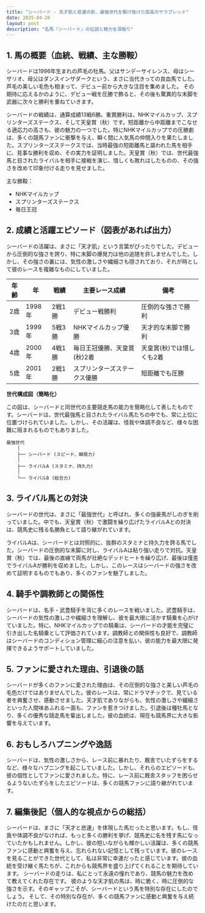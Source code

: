 ```yaml
---
title: "シーバード - 天才肌と悲運の影、最強世代を駆け抜けた孤高のサラブレッド"
date: 2025-04-26
layout: post
description: "名馬『シーバード』の伝説と魅力を深堀り"
---
```


## 1. 馬の概要（血統、戦績、主な勝鞍）

シーバードは1996年生まれの芦毛の牡馬。父はサンデーサイレンス、母はシーザリオ、母父はダンスインザダークという、まさに当代きっての良血馬でした。芦毛の美しい毛色も相まって、デビュー前から大きな注目を集めました。  その期待に応えるかのように、デビュー戦を圧勝で飾ると、その後も驚異的な末脚を武器に次々と勝利を重ねていきます。

シーバードの戦績は、通算成績13戦6勝。重賞勝利は、NHKマイルカップ、スプリンターズステークス、そして天皇賞（秋）です。短距離から中距離までこなせる適応力の高さも、彼の魅力の一つでした。特にNHKマイルカップでの圧勝劇は、多くの競馬ファンに衝撃を与え、瞬く間に人気馬の仲間入りを果たしました。スプリンターズステークスでは、当時最強の短距離馬と謳われた馬を相手に、見事な勝利を収め、その実力を証明しました。天皇賞（秋）では、世代最強馬と目されたライバルを相手に接戦を演じ、惜しくも敗れはしたものの、その強さを改めて印象付ける走りを見せました。

主な勝鞍：
* NHKマイルカップ
* スプリンターズステークス
* 毎日王冠


## 2. 成績と活躍エピソード（図表があれば出力）

シーバードの活躍は、まさに「天才肌」という言葉がぴったりでした。デビューから圧倒的な強さを誇り、特に末脚の爆発力は他の追随を許しませんでした。しかし、その強さの裏には、気性の激しさや繊細さも隠されており、それが時として彼のレースを複雑なものにしていました。

| 年齢 | 年 | 戦績 | 主要レース成績 | 備考 |
|---|---|---|---|---|
| 2歳 | 1998年 | 2戦1勝 | デビュー戦勝利 | 圧倒的な強さで勝利 |
| 3歳 | 1999年 | 5戦3勝 | NHKマイルカップ優勝 | 天才的な末脚で勝利 |
| 4歳 | 2000年 | 4戦1勝 | 毎日王冠優勝、天皇賞(秋)2着 | 天皇賞(秋)では惜しくも2着 |
| 5歳 | 2001年 | 2戦1勝 | スプリンターズステークス優勝 | 短距離でも圧勝 |


**世代構成図（簡略化）**

この図は、シーバードと同世代の主要競走馬の能力を簡略化して表したものです。シーバードは、世代最強馬と目されたライバル馬たちの中でも、常に上位に位置づけられていました。しかし、その活躍は、怪我や体調不良など、様々な困難に阻まれるものでもありました。

```
最強世代
    │
    ├── シーバード (スピード、瞬発力)
    │
    ├── ライバルA (スタミナ、持久力)
    │
    └── ライバルB (総合力)
```


## 3. ライバル馬との対決

シーバードの世代は、まさに「最強世代」と呼ばれ、多くの強豪馬がしのぎを削っていました。中でも、天皇賞（秋）で激闘を繰り広げたライバルAとの対決は、競馬史に残る名勝負として語り継がれています。

ライバルAは、シーバードとは対照的に、抜群のスタミナと持久力を誇る馬でした。シーバードの圧倒的な末脚に対し、ライバルAは粘り強い走りで対抗。天皇賞（秋）では、最後の直線で両馬が壮絶なデッドヒートを繰り広げ、最後は僅差でライバルAが勝利を収めました。しかし、このレースはシーバードの強さを改めて証明するものでもあり、多くのファンを魅了しました。


## 4. 騎手や調教師との関係性

シーバードは、名手・武豊騎手を背に多くのレースを戦いました。武豊騎手は、シーバードの気性の激しさや繊細さを理解し、彼を最大限に活かす騎乗を心がけていました。特に、NHKマイルカップでの騎乗は、シーバードの才能を完璧に引き出した名騎乗として評価されています。調教師との関係性も良好で、調教師はシーバードのコンディション管理に細心の注意を払い、彼の能力を最大限に発揮できるようサポートしていました。


## 5. ファンに愛された理由、引退後の話

シーバードが多くのファンに愛された理由は、その圧倒的な強さと美しい芦毛の毛色だけではありませんでした。彼のレースは、常にドラマチックで、見ている者を興奮させ、感動させました。天才肌でありながらも、気性の激しさや繊細さといった人間味あふれる一面も、ファンを惹きつけました。引退後は種牡馬となり、多くの優秀な競走馬を輩出しました。彼の血統は、現在も競馬界に大きな影響を与えています。


## 6. おもしろハプニングや逸話

シーバードは、気性の激しさから、レース前に暴れたり、厩舎でいたずらをするなど、様々なハプニングを起こしていました。しかし、それらのエピソードも、彼の個性としてファンに愛されました。特に、レース前に厩舎スタッフを困らせるようないたずらをしたエピソードは、多くの競馬ファンに語り継がれています。


## 7. 編集後記（個人的な視点からの総括）

シーバードは、まさに「天才と悲運」を体現した馬だったと思います。もし、怪我や体調不良がなければ、もっと多くの勝利を挙げ、競馬史に名を残す馬になっていたかもしれません。しかし、彼の短いながらも輝かしい活躍は、多くの競馬ファンに感動と興奮を与え、忘れられない記憶として残っています。彼のレースを見ることができた世代として、私は非常に幸運だったと感じています。彼の血統を受け継ぐ馬たちが、これからも競馬界を盛り上げてくれることを期待しています。  シーバードの走りは、私にとって永遠の憧れであり、競馬の魅力を改めて教えてくれた存在です。  彼のような天才肌の馬は、時に脆く、時に圧倒的な強さを示す。そのギャップこそが、シーバードという馬を特別な存在にしたのでしょう。  そして、その特別な存在が、多くの競馬ファンに感動と興奮を与え続けたのだと思います。
